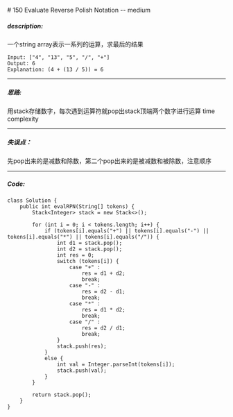 \# 150 Evaluate Reverse Polish Notation -- medium
##### description:
一个string array表示一系列的运算，求最后的结果
```
Input: ["4", "13", "5", "/", "+"]
Output: 6
Explanation: (4 + (13 / 5)) = 6
```
****************
##### 思路:
用stack存储数字，每次遇到运算符就pop出stack顶端两个数字进行运算
time complexity
**********
##### 失误点：
先pop出来的是减数和除数，第二个pop出来的是被减数和被除数，注意顺序
********
##### Code:
```
class Solution {
    public int evalRPN(String[] tokens) {
        Stack<Integer> stack = new Stack<>();

        for (int i = 0; i < tokens.length; i++) {
            if (tokens[i].equals("+") || tokens[i].equals("-") || tokens[i].equals("*") || tokens[i].equals("/")) {
                int d1 = stack.pop();
                int d2 = stack.pop();
                int res = 0;
                switch (tokens[i]) {
                    case "+" :
                        res = d1 + d2;
                        break;
                    case "-" :
                        res = d2 - d1;
                        break;
                    case "*" :
                        res = d1 * d2;
                        break;
                    case "/" :
                        res = d2 / d1;
                        break;
                }
                stack.push(res);
            }
            else {
                int val = Integer.parseInt(tokens[i]);
                stack.push(val);
            }
        }

        return stack.pop();
    }
}
```
